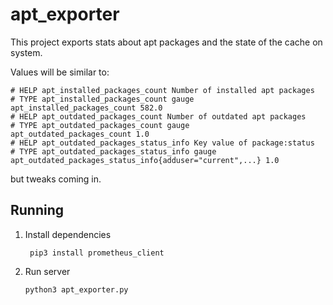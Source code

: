 # apt_exporter

This project exports stats about apt packages and the state of the cache on system.

Values will be similar to:
```
# HELP apt_installed_packages_count Number of installed apt packages
# TYPE apt_installed_packages_count gauge
apt_installed_packages_count 582.0
# HELP apt_outdated_packages_count Number of outdated apt packages
# TYPE apt_outdated_packages_count gauge
apt_outdated_packages_count 1.0
# HELP apt_outdated_packages_status_info Key value of package:status
# TYPE apt_outdated_packages_status_info gauge
apt_outdated_packages_status_info{adduser="current",...} 1.0

```

but tweaks coming in.

## Running
1. Install dependencies
   ```
    pip3 install prometheus_client
   ```
2. Run server
   ```
   python3 apt_exporter.py
   ```

